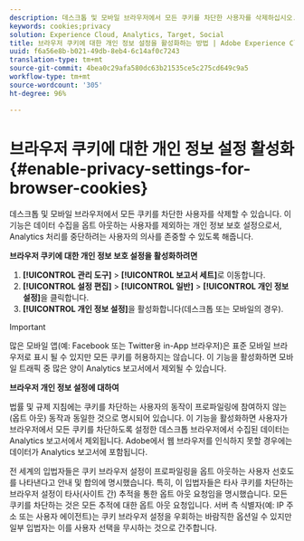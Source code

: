 ```yaml
---
description: 데스크톱 및 모바일 브라우저에서 모든 쿠키를 차단한 사용자를 삭제하십시오. 이 개인 정보 설정은 Analytics 데이터 수집을 옵트 아웃한 사용자를 제외합니다.
keywords: cookies;privacy
solution: Experience Cloud, Analytics, Target, Social
title: 브라우저 쿠키에 대한 개인 정보 설정을 활성화하는 방법 | Adobe Experience Cloud
uuid: f6a56e8b-b021-49db-8eb4-6c14af0c7243
translation-type: tm+mt
source-git-commit: 4bea0c29afa580dc63b21535ce5c275cd649c9a5
workflow-type: tm+mt
source-wordcount: '305'
ht-degree: 96%

---
```



# 브라우저 쿠키에 대한 개인 정보 설정 활성화{#enable-privacy-settings-for-browser-cookies}

데스크톱 및 모바일 브라우저에서 모든 쿠키를 차단한 사용자를 삭제할 수 있습니다. 이 기능은 데이터 수집을 옵트 아웃하는 사용자를 제외하는 개인 정보 보호 설정으로서, Analytics 처리를 중단하려는 사용자의 의사를 존중할 수 있도록 해줍니다.

**브라우저 쿠키에 대한 개인 정보 보호 설정을 활성화하려면**

1. **[!UICONTROL 관리 도구]** > **[!UICONTROL 보고서 세트]**&#x200B;로 이동합니다.
1. **[!UICONTROL 설정 편집]** > **[!UICONTROL 일반]** > **[!UICONTROL 개인 정보 설정]**&#x200B;을 클릭합니다.
1. **[!UICONTROL 개인 정보 설정]**&#x200B;을 활성화합니다(데스크톱 또는 모바일의 경우).

>[!IMPORTANT]
>
>많은 모바일 앱(예: Facebook 또는 Twitter용 in-App 브라우저)은 표준 모바일 브라우저로 표시 될 수 있지만 모든 쿠키를 허용하지는 않습니다. 이 기능을 활성화하면 모바일 트래픽 중 많은 양이 Analytics 보고서에서 제외될 수 있습니다.

**브라우저 개인 정보 설정에 대하여**

법률 및 규제 지침에는 쿠키를 차단하는 사용자의 동작이 프로파일링에 참여하지 않는(옵트 아웃) 동작과 동일한 것으로 명시되어 있습니다. 이 기능을 활성화하면 사용자가 브라우저에서 모든 쿠키를 차단하도록 설정한 데스크톱 브라우저에서 수집된 데이터는 Analytics 보고서에서 제외됩니다. Adobe에서 웹 브라우저를 인식하지 못할 경우에는 데이터가 Analytics 보고서에 포함됩니다.

전 세계의 입법자들은 쿠키 브라우저 설정이 프로파일링을 옵트 아웃하는 사용자 선호도를 나타낸다고 안내 및 합의에 명시했습니다. 특히, 이 입법자들은 타사 쿠키를 차단하는 브라우저 설정이 타사(사이트 간) 추적을 통한 옵트 아웃 요청임을 명시했습니다. 모든 쿠키를 차단하는 것은 모든 추적에 대한 옵트 아웃 요청입니다. 서버 측 식별자(예: IP 주소 또는 사용자 에이전트)는 쿠키 브라우저 설정을 우회하는 바람직한 옵션일 수 있지만 일부 입법자는 이를 사용자 선택을 무시하는 것으로 간주합니다.
